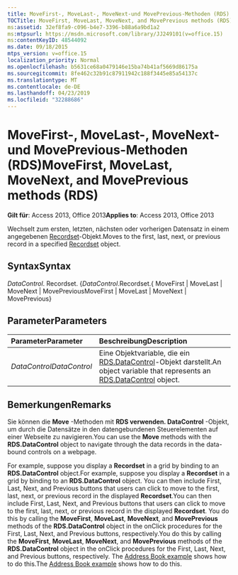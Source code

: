 ```yaml
---
title: MoveFirst-, MoveLast-, MoveNext-und MovePrevious-Methoden (RDS)
TOCTitle: MoveFirst, MoveLast, MoveNext, and MovePrevious methods (RDS)
ms:assetid: 32ef8fa9-c096-b4e7-3396-b88a6a9bd1a2
ms:mtpsurl: https://msdn.microsoft.com/library/JJ249101(v=office.15)
ms:contentKeyID: 48544092
ms.date: 09/18/2015
mtps_version: v=office.15
localization_priority: Normal
ms.openlocfilehash: b5631ce68a0479146e15ba74b41af5669d86175a
ms.sourcegitcommit: 8fe462c32b91c87911942c188f3445e85a54137c
ms.translationtype: MT
ms.contentlocale: de-DE
ms.lasthandoff: 04/23/2019
ms.locfileid: "32288686"
---
```

# <a name="movefirst-movelast-movenext-and-moveprevious-methods-rds"></a><span data-ttu-id="1bd23-102">MoveFirst-, MoveLast-, MoveNext-und MovePrevious-Methoden (RDS)</span><span class="sxs-lookup"><span data-stu-id="1bd23-102">MoveFirst, MoveLast, MoveNext, and MovePrevious methods (RDS)</span></span>

<span data-ttu-id="1bd23-103">**Gilt für**: Access 2013, Office 2013</span><span class="sxs-lookup"><span data-stu-id="1bd23-103">**Applies to**: Access 2013, Office 2013</span></span>

<span data-ttu-id="1bd23-104">Wechselt zum ersten, letzten, nächsten oder vorherigen Datensatz in einem angegebenen [Recordset](recordset-object-ado.md)-Objekt.</span><span class="sxs-lookup"><span data-stu-id="1bd23-104">Moves to the first, last, next, or previous record in a specified [Recordset](recordset-object-ado.md) object.</span></span>

## <a name="syntax"></a><span data-ttu-id="1bd23-105">Syntax</span><span class="sxs-lookup"><span data-stu-id="1bd23-105">Syntax</span></span>

<span data-ttu-id="1bd23-106">*DataControl*. Recordset. {</span><span class="sxs-lookup"><span data-stu-id="1bd23-106">*DataControl*.Recordset.{</span></span> <span data-ttu-id="1bd23-107">MoveFirst | MoveLast | MoveNext | MovePrevious</span><span class="sxs-lookup"><span data-stu-id="1bd23-107">MoveFirst | MoveLast | MoveNext | MovePrevious}</span></span>

## <a name="parameters"></a><span data-ttu-id="1bd23-108">Parameter</span><span class="sxs-lookup"><span data-stu-id="1bd23-108">Parameters</span></span>

|<span data-ttu-id="1bd23-109">Parameter</span><span class="sxs-lookup"><span data-stu-id="1bd23-109">Parameter</span></span>|<span data-ttu-id="1bd23-110">Beschreibung</span><span class="sxs-lookup"><span data-stu-id="1bd23-110">Description</span></span>|
|:--------|:----------|
|<span data-ttu-id="1bd23-111">*DataControl*</span><span class="sxs-lookup"><span data-stu-id="1bd23-111">*DataControl*</span></span> |<span data-ttu-id="1bd23-112">Eine Objektvariable, die ein [RDS.DataControl](datacontrol-object-rds.md)-Objekt darstellt.</span><span class="sxs-lookup"><span data-stu-id="1bd23-112">An object variable that represents an [RDS.DataControl](datacontrol-object-rds.md) object.</span></span>|

## <a name="remarks"></a><span data-ttu-id="1bd23-113">Bemerkungen</span><span class="sxs-lookup"><span data-stu-id="1bd23-113">Remarks</span></span>

<span data-ttu-id="1bd23-114">Sie können die **Move** -Methoden mit **RDS verwenden. DataControl** -Objekt, um durch die Datensätze in den datengebundenen Steuerelementen auf einer Webseite zu navigieren.</span><span class="sxs-lookup"><span data-stu-id="1bd23-114">You can use the **Move** methods with the **RDS.DataControl** object to navigate through the data records in the data-bound controls on a webpage.</span></span> 

<span data-ttu-id="1bd23-115">For example, suppose you display a **Recordset** in a grid by binding to an **RDS.DataControl** object.</span><span class="sxs-lookup"><span data-stu-id="1bd23-115">For example, suppose you display a **Recordset** in a grid by binding to an **RDS.DataControl** object.</span></span> <span data-ttu-id="1bd23-116">You can then include First, Last, Next, and Previous buttons that users can click to move to the first, last, next, or previous record in the displayed **Recordset**.</span><span class="sxs-lookup"><span data-stu-id="1bd23-116">You can then include First, Last, Next, and Previous buttons that users can click to move to the first, last, next, or previous record in the displayed **Recordset**.</span></span> <span data-ttu-id="1bd23-117">You do this by calling the **MoveFirst**, **MoveLast**, **MoveNext**, and **MovePrevious** methods of the **RDS.DataControl** object in the onClick procedures for the First, Last, Next, and Previous buttons, respectively.</span><span class="sxs-lookup"><span data-stu-id="1bd23-117">You do this by calling the **MoveFirst**, **MoveLast**, **MoveNext**, and **MovePrevious** methods of the **RDS.DataControl** object in the onClick procedures for the First, Last, Next, and Previous buttons, respectively.</span></span> <span data-ttu-id="1bd23-118">The [Address Book example](address-book-navigation-buttons.md) shows how to do this.</span><span class="sxs-lookup"><span data-stu-id="1bd23-118">The [Address Book example](address-book-navigation-buttons.md) shows how to do this.</span></span>

